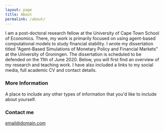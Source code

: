 ```yaml
---
layout: page
title: About
permalink: /about/
---
```


I am a post-doctoral research fellow at the University of Cape Town School of Economics. There, my work is primarily focused on using agent-based computational models to study financial stability. I wrote my dissertation titled “Agent-Based Simulations of Monetary Policy and Financial Markets” at the University of Groningen. The dissertation is scheduled to be defended on the 11th of June 2020. Below, you will first find an overview of my research and teaching work. I have also included a links to my social media, full academic CV and contact details.

### More Information

A place to include any other types of information that you'd like to include about yourself.

### Contact me

[email@domain.com](mailto:email@domain.com)
